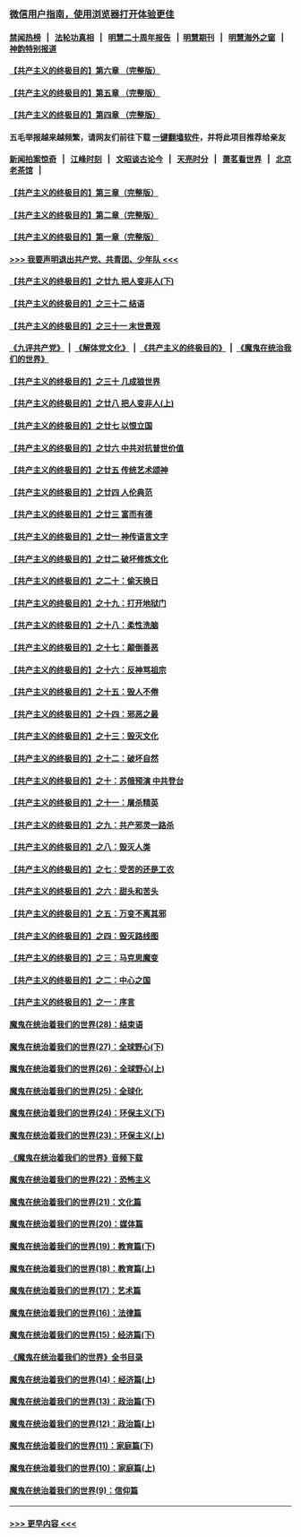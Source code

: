 ### [微信用户指南，使用浏览器打开体验更佳](https://github.com/gfw-breaker/banned-news1/blob/master/indexes/wechat-guide.md?t=0)
#### [禁闻热榜](热点新闻.md?t=0)  &nbsp;&nbsp;|&nbsp;&nbsp; [法轮功真相](https://github.com/gfw-breaker/truth/blob/master/README.md?t=0) &nbsp;&nbsp;|&nbsp;&nbsp; [明慧二十周年报告](https://github.com/gfw-breaker/mh-reports/blob/master/README.md?t=0) &nbsp;&nbsp;|&nbsp;&nbsp;[明慧期刊](https://github.com/gfw-breaker/mh-qikan) &nbsp;&nbsp;|&nbsp;&nbsp; [明慧海外之窗](https://github.com/gfw-breaker/mh-news/blob/master/README.md?t=0) &nbsp;&nbsp;|&nbsp;&nbsp; [神韵特别报道](https://github.com/gfw-breaker/mh-news/blob/master/shenyun.md?t=0)
#### [【共产主义的终极目的】第六章 （完整版）](../pages/nsc422/n11428913.md?t=02090902) 
#### [【共产主义的终极目的】第五章 （完整版）](../pages/nsc422/n11428912.md?t=02090902) 
#### [【共产主义的终极目的】第四章 （完整版）](../pages/nsc422/n11428907.md?t=02090902) 
#### 五毛举报越来越频繁，请网友们前往下载 [一键翻墙软件](https://github.com/gfw-breaker/ssr-accounts)，并将此项目推荐给亲友
#### [新闻拍案惊奇](https://github.com/gfw-breaker/banned-news1/blob/master/pages/link4.md) &nbsp;&nbsp;|&nbsp;&nbsp; [江峰时刻](https://github.com/gfw-breaker/banned-news1/blob/master/pages/link4.md) &nbsp;&nbsp;|&nbsp;&nbsp; [文昭谈古论今](https://github.com/gfw-breaker/banned-news1/blob/master/pages/link4.md) &nbsp;&nbsp;|&nbsp;&nbsp; [天亮时分](https://github.com/gfw-breaker/banned-news1/blob/master/pages/link4.md) &nbsp;&nbsp;|&nbsp;&nbsp; [萧茗看世界](https://github.com/gfw-breaker/banned-news1/blob/master/pages/link4.md) &nbsp;&nbsp;|&nbsp;&nbsp; [北京老茶馆](https://github.com/gfw-breaker/banned-news1/blob/master/pages/link4.md) &nbsp;&nbsp;|&nbsp;&nbsp; 
#### [【共产主义的终极目的】第三章（完整版）](../pages/nsc422/n11428848.md?t=02090902) 
#### [【共产主义的终极目的】第二章（完整版）](../pages/nsc422/n11428831.md?t=02090902) 
#### [【共产主义的终极目的】第一章（完整版）](../pages/nsc422/n11417651.md?t=02090902) 
#### [>>> 我要声明退出共产党、共青团、少年队 <<<](https://github.com/begood0513/goodnews/blob/master/quit/letter.md) 
#### [【共产主义的终极目的】之廿九 把人变非人(下)](../pages/nsc422/n11344140.md?t=02090902) 
#### [【共产主义的终极目的】之三十二 结语](../pages/nsc422/n11360535.md?t=02090902) 
#### [【共产主义的终极目的】之三十一 末世景观](../pages/nsc422/n11351129.md?t=02090902) 
#### [《九评共产党》](https://github.com/begood0513/9ping.md/blob/master/README.md) &nbsp;|&nbsp; [《解体党文化》](../../../../jtdwh.md/blob/master/README.md)  &nbsp;|&nbsp; [《共产主义的终极目的》](../../../../gczydzjmd.md/blob/master/README.md) &nbsp;|&nbsp; [《魔鬼在统治我们的世界》](../../../../mgztzwmdsj.md/blob/master/README.md) 
#### [【共产主义的终极目的】之三十 几成狼世界](../pages/nsc422/n11348280.md?t=02090902) 
#### [【共产主义的终极目的】之廿八 把人变非人(上)](../pages/nsc422/n11340492.md?t=02090902) 
#### [【共产主义的终极目的】之廿七 以恨立国](../pages/nsc422/n11336944.md?t=02090902) 
#### [【共产主义的终极目的】之廿六 中共对抗普世价值](../pages/nsc422/n11324785.md?t=02090902) 
#### [【共产主义的终极目的】之廿五 传统艺术颂神](../pages/nsc422/n11296396.md?t=02090902) 
#### [【共产主义的终极目的】之廿四 人伦典范](../pages/nsc422/n11296397.md?t=02090902) 
#### [【共产主义的终极目的】之廿三 富而有德](../pages/nsc422/n11283598.md?t=02090902) 
#### [【共产主义的终极目的】之廿一 神传语言文字](../pages/nsc422/n11263265.md?t=02090902) 
#### [【共产主义的终极目的】之廿二 破坏修炼文化](../pages/nsc422/n11245728.md?t=02090902) 
#### [【共产主义的终极目的】之二十：偷天换日](../pages/nsc422/n11238846.md?t=02090902) 
#### [【共产主义的终极目的】之十九：打开地狱门](../pages/nsc422/n11206376.md?t=02090902) 
#### [【共产主义的终极目的】之十八：柔性洗脑](../pages/nsc422/n11199994.md?t=02090902) 
#### [【共产主义的终极目的】之十七：颠倒善恶](../pages/nsc422/n11179782.md?t=02090902) 
#### [【共产主义的终极目的】之十六：反神骂祖宗](../pages/nsc422/n11166798.md?t=02090902) 
#### [【共产主义的终极目的】之十五：毁人不倦](../pages/nsc422/n11166792.md?t=02090902) 
#### [【共产主义的终极目的】之十四：邪恶之最](../pages/nsc422/n11150249.md?t=02090902) 
#### [【共产主义的终极目的】之十三：毁灭文化](../pages/nsc422/n11135227.md?t=02090902) 
#### [【共产主义的终极目的】之十二：破坏自然](../pages/nsc422/n11135214.md?t=02090902) 
#### [【共产主义的终极目的】之十：苏俄预演 中共登台](../pages/nsc422/n11118424.md?t=02090902) 
#### [【共产主义的终极目的】之十一：屠杀精英](../pages/nsc422/n11118442.md?t=02090902) 
#### [【共产主义的终极目的】之九：共产邪灵一路杀](../pages/nsc422/n11114139.md?t=02090902) 
#### [【共产主义的终极目的】之八：毁灭人类](../pages/nsc422/n11108503.md?t=02090902) 
#### [【共产主义的终极目的】之七：受苦的还是工农](../pages/nsc422/n11101809.md?t=02090902) 
#### [【共产主义的终极目的】之六：甜头和苦头](../pages/nsc422/n11096971.md?t=02090902) 
#### [【共产主义的终极目的】之五：万变不离其邪](../pages/nsc422/n11091285.md?t=02090902) 
#### [【共产主义的终极目的】之四：毁灭路线图](../pages/nsc422/n11086284.md?t=02090902) 
#### [【共产主义的终极目的】之三：马克思魔变](../pages/nsc422/n11061941.md?t=02090902) 
#### [【共产主义的终极目的】之二：中心之国](../pages/nsc422/n11047728.md?t=02090902) 
#### [【共产主义的终极目的】之一：序言](../pages/nsc422/n11086077.md?t=02090902) 
#### [魔鬼在统治着我们的世界(28)：结束语](../pages/nsc422/n10936246.md?t=02090902) 
#### [魔鬼在统治着我们的世界(27)：全球野心(下)](../pages/nsc422/n10928319.md?t=02090902) 
#### [魔鬼在统治着我们的世界(26)：全球野心(上)](../pages/nsc422/n10900318.md?t=02090902) 
#### [魔鬼在统治着我们的世界(25)：全球化](../pages/nsc422/n10788205.md?t=02090902) 
#### [魔鬼在统治着我们的世界(24)：环保主义(下)](../pages/nsc422/n10695307.md?t=02090902) 
#### [魔鬼在统治着我们的世界(23)：环保主义(上)](../pages/nsc422/n10688613.md?t=02090902) 
#### [《魔鬼在统治着我们的世界》音频下载](../pages/nsc422/n10635553.md?t=02090902) 
#### [魔鬼在统治着我们的世界(22)：恐怖主义](../pages/nsc422/n10614727.md?t=02090902) 
#### [魔鬼在统治着我们的世界(21)：文化篇](../pages/nsc422/n10597706.md?t=02090902) 
#### [魔鬼在统治着我们的世界(20)：媒体篇](../pages/nsc422/n10586579.md?t=02090902) 
#### [魔鬼在统治着我们的世界(19)：教育篇(下)](../pages/nsc422/n10564808.md?t=02090902) 
#### [魔鬼在统治着我们的世界(18)：教育篇(上)](../pages/nsc422/n10526970.md?t=02090902) 
#### [魔鬼在统治着我们的世界(17)：艺术篇](../pages/nsc422/n10499093.md?t=02090902) 
#### [魔鬼在统治着我们的世界(16)：法律篇](../pages/nsc422/n10485969.md?t=02090902) 
#### [魔鬼在统治着我们的世界(15)：经济篇(下)](../pages/nsc422/n10469975.md?t=02090902) 
#### [《魔鬼在统治着我们的世界》全书目录](../pages/nsc422/n10464261.md?t=02090902) 
#### [魔鬼在统治着我们的世界(14)：经济篇(上)](../pages/nsc422/n10457370.md?t=02090902) 
#### [魔鬼在统治着我们的世界(13)：政治篇(下)](../pages/nsc422/n10448270.md?t=02090902) 
#### [魔鬼在统治着我们的世界(12)：政治篇(上)](../pages/nsc422/n10444576.md?t=02090902) 
#### [魔鬼在统治着我们的世界(11)：家庭篇(下)](../pages/nsc422/n10440961.md?t=02090902) 
#### [魔鬼在统治着我们的世界(10)：家庭篇(上)](../pages/nsc422/n10435448.md?t=02090902) 
#### [魔鬼在统治着我们的世界(9)：信仰篇](../pages/nsc422/n10432159.md?t=02090902) 

----
#### [ >>> 更早内容 <<< ](../indexes/nsc422-earlier.md)
